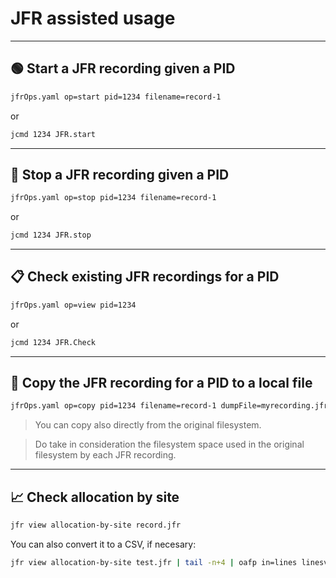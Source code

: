 # JFR assisted usage

---

## 🟢 Start a JFR recording given a PID

```bash
jfrOps.yaml op=start pid=1234 filename=record-1
```

or

```bash
jcmd 1234 JFR.start
```

---

## 🛑 Stop a JFR recording given a PID

```bash
jfrOps.yaml op=stop pid=1234 filename=record-1
```

or

```bash
jcmd 1234 JFR.stop
```

---

## 📋 Check existing JFR recordings for a PID

```bash
jfrOps.yaml op=view pid=1234
```

or

```bash
jcmd 1234 JFR.Check
```

---

## 💾 Copy the JFR recording for a PID to a local file

```bash
jfrOps.yaml op=copy pid=1234 filename=record-1 dumpFile=myrecording.jfr
```

> You can copy also directly from the original filesystem.

> Do take in consideration the filesystem space used in the original filesystem by each JFR recording.

--- 

## 📈 Check allocation by site

```bash
jfr view allocation-by-site record.jfr
```

You can also convert it to a CSV, if necesary:

```bash
jfr view allocation-by-site test.jfr | tail -n+4 | oafp in=lines linesvisual=true linesjoin=true out=ctable from="notStarts(Method, '--')"
```